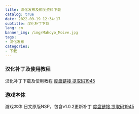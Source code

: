 ```yaml
---
title: 汉化发布及相关资料下载
catalog: true
date: 2022-09-19 12:34:17
subtitle: 汉化补丁下载
lang: cn
banner_img: /img/Mahoyo_Moive.jpg
tags:
- 汉化发布
categories:
- 下载
---
```


### 汉化补丁及使用教程

汉化补丁下载及使用教程
[度盘链接 提取码1945](https://pan.baidu.com/s/1sJbrltwRDSWuW2AguzTxqw)

### 游戏本体
游戏本体 日文原版NSP，包含v1.0.2更新补丁
[度盘链接 提取码1945](https://pan.baidu.com/s/1_Xatp5vpbvgIpogtegPTaA)


